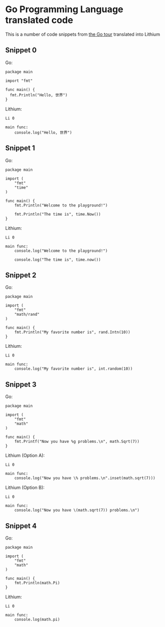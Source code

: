 # Go Programming Language translated code

This is a number of code snippets from [the Go tour](https://tour.golang.org/) translated into Lithium

## Snippet 0

Go:

    package main

    import "fmt"

    func main() {
      fmt.Println("Hello, 世界")
    }

Lithium:

    Li 0
    
    main func:
        console.log("Hello, 世界")

## Snippet 1

Go:

    package main

    import (
        "fmt"
        "time"
    )
    
    func main() {
        fmt.Println("Welcome to the playground!")
        
        fmt.Println("The time is", time.Now())
    }

Lithium:

    Li 0
    
    main func:
        console.log("Welcome to the playground!")
        
        console.log("The time is", time.now())

## Snippet 2

Go:

    package main
    
    import (
        "fmt"
        "math/rand"
    )
    
    func main() {
        fmt.Println("My favorite number is", rand.Intn(10))
    }

Lithium:

    Li 0
    
    main func:
        console.log("My favorite number is", int.random(10))

## Snippet 3

Go:

    package main
    
    import (
        "fmt"
        "math"
    )
    
    func main() {
        fmt.Printf("Now you have %g problems.\n", math.Sqrt(7))
    }

Lithium (Option A):

    Li 0
    
    main func:
        console.log("Now you have \% problems.\n".inset(math.sqrt(7)))

Lithium (Option B):

    Li 0
    
    main func:
        console.log("Now you have \(math.sqrt(7)) problems.\n")

## Snippet 4

Go:

    package main
    
    import (
        "fmt"
        "math"
    )
    
    func main() {
        fmt.Println(math.Pi)
    }

Lithium:

    Li 0
    
    main func:
        console.log(math.pi)
